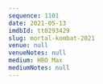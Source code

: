 ```yaml
---
sequence: 1101
date: 2021-05-13
imdbId: tt0293429
slug: mortal-kombat-2021
venue: null
venueNotes: null
medium: HBO Max
mediumNotes: null
---
```

